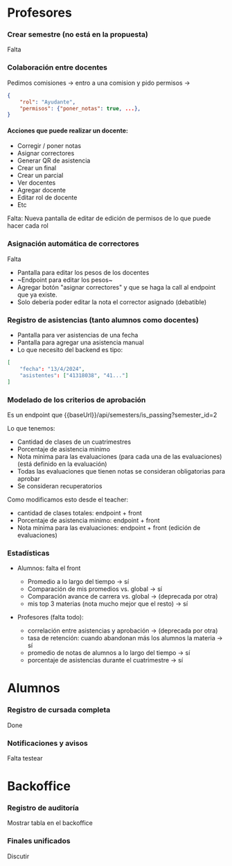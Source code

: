 # Profesores

### Crear semestre (no está en la propuesta)
Falta 

### Colaboración entre docentes
Pedimos comisiones -> entro a una comision y pido permisos -> 
```json
{ 
	"rol": "Ayudante", 		
	"permisos": {"poner_notas": true, ...},
}
```

#### Acciones que puede realizar un docente:
- Corregir / poner notas
- Asignar correctores
- Generar QR de asistencia
- Crear un final
- Crear un parcial
- Ver docentes
- Agregar docente
- Editar rol de docente
- Etc

Falta: Nueva pantalla de editar de edición de permisos de lo que puede hacer cada rol

### Asignación automática de correctores

Falta 
- Pantalla para editar los pesos de los docentes
- ~Endpoint para editar los pesos~
- Agregar botón "asignar correctores" y que se haga la call al endpoint que ya existe.
- Solo debería poder editar la nota el corrector asignado (debatible)

### Registro de asistencias (tanto alumnos como docentes)

- Pantalla para ver asistencias de una fecha 
- Pantalla para agregar una asistencia manual
- Lo que necesito del backend es tipo:
```json
[
    "fecha": "13/4/2024",
    "asistentes": ["41318038", "41..."]
]
```

### Modelado de los criterios de aprobación

Es un endpoint que {{baseUrl}}/api/semesters/is_passing?semester_id=2

Lo que tenemos:
- Cantidad de clases de un cuatrimestres
- Porcentaje de asistencia minimo
- Nota minima para las evaluaciones (para cada una de las evaluaciones) (está definido en la evaluación)
- Todas las evaluaciones que tienen notas se consideran obligatorias para aprobar
- Se consideran recuperatorios

Como modificamos esto desde el teacher:
- cantidad de clases totales: endpoint + front
- Porcentaje de asistencia minimo: endpoint + front 
- Nota minima para las evaluaciones: endpoint + front (edición de evaluaciones)

### Estadísticas
 - Alumnos: falta el front
   - Promedio a lo largo del tiempo -> sí
   - Comparación de mis promedios vs. global -> sí
   - Comparación avance de carrera vs. global -> (deprecada por otra)
   - mis top 3 materias (nota mucho mejor que el resto) -> sí

 - Profesores (falta todo): 
   - correlación entre asistencias y aprobación -> (deprecada por otra)
   - tasa de retención: cuando abandonan más los alumnos la materia -> sí
   - promedio de notas de alumnos a lo largo del tiempo -> sí
   - porcentaje de asistencias durante el cuatrimestre -> sí

# Alumnos
### Registro de cursada  completa
Done

### Notificaciones y avisos 
Falta testear

# Backoffice
### Registro de auditoría
Mostrar tabla en el backoffice

### Finales unificados
Discutir
